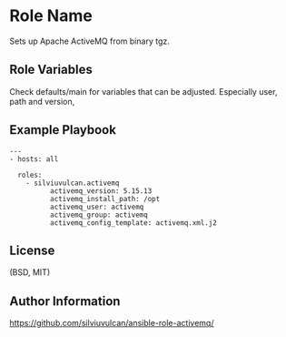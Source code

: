 Role Name
=========

Sets up Apache ActiveMQ from binary tgz.

Role Variables
--------------

Check defaults/main for variables that can be adjusted. Especially user,
path and version,

Example Playbook
----------------

    ---
    - hosts: all

      roles:
        - silviuvulcan.activemq
              activemq_version: 5.15.13
              activemq_install_path: /opt
              activemq_user: activemq
              activemq_group: activemq
              activemq_config_template: activemq.xml.j2

License
-------

(BSD, MIT)


Author Information
------------------

https://github.com/silviuvulcan/ansible-role-activemq/
